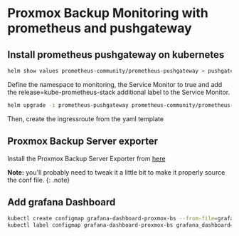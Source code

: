 # Proxmox Backup Monitoring with prometheus and pushgateway

## Install prometheus pushgateway on kubernetes

```bash
helm show values prometheus-community/prometheus-pushgateway > pushgateway-values.yaml
```

Define the namespace to monitoring, the Service Monitor to true and add the release=kube-prometheus-stack additional label to the Service Monitor.

```bash
helm upgrade -i prometheus-pushgateway prometheus-community/prometheus-pushgateway --values pushgateway-values.yaml -n monitoring
```

Then, create the ingressroute from the yaml template

## Proxmox Backup Server exporter

Install the Proxmox Backup Server Exporter from [here](https://github.com/rare-magma/pbs-exporter)

**Note:** you'll probably need to tweak it a little bit to make it properly source the conf file.
{: .note}

## Add grafana Dashboard

```bash
kubectl create configmap grafana-dashboard-proxmox-bs --from-file=grafana-proxmox-backup-server.json
kubectl label configmap grafana-dashboard-proxmox-bs grafana_dashboard="1"
```
